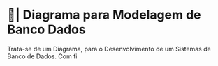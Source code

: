 # 🎲| Diagrama para Modelagem de Banco Dados

  Trata-se de um Diagrama, para o Desenvolvimento de um Sistemas de Banco de Dados. Com fi
 
